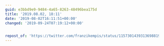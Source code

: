 ```yaml
---
guid: e3bbd9e9-9484-4a65-8263-48496bea175d
title: '2019.08.02, 18:11'
date: '2019-08-02T16:11:51+00:00'
changed: '2019-09-24T07:19:12+00:00'


repost_of: 'https://twitter.com/franzikempis/status/1157301439313698819?s=19'
---
```



